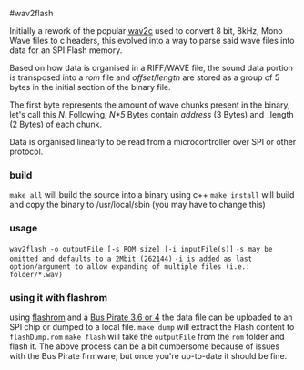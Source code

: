 #wav2flash

Initially a rework of the popular [wav2c](https://github.com/olleolleolle/wav2c) used to convert 8 bit, 8kHz, Mono Wave files to c headers, this evolved into a way to parse said wave files into data for an SPI Flash memory.

Based on how data is organised in a RIFF/WAVE file, the sound data portion is transposed into a _rom_ file and _offset_/_length_ are stored as a group of 5 bytes in the initial section of the binary file.

The first byte represents the amount of wave chunks present in the binary, let's call this _N_.
Following, _N*5_ Bytes contain _address_ (3 Bytes) and _length (2 Bytes) of each chunk.

Data is organised linearly to be read from a microcontroller over SPI or other protocol.


### build
`make all` will build the source into a binary using c++
`make install` will build and copy the binary to /usr/local/sbin (you may have to change this)

### usage
`wav2flash -o outputFile [-s ROM size] [-i inputFile(s)]`
`-s may be omitted and defaults to a 2Mbit (262144)`
`-i is added as last option/argument to allow expanding of multiple files (i.e.: folder/*.wav)`

### using it with flashrom
using [flashrom](https://www.flashrom.org/Flashrom) and a [Bus Pirate 3.6 or 4](https://www.seeedstudio.com/Bus-Pirate-v4-p-740.html) the data file can be uploaded to an SPI chip or dumped to a local file.
`make dump` will extract the Flash content to `flashDump.rom`
`make flash` will take the `outputFile` from the `rom` folder and flash it.
The above process can be a bit cumbersome because of issues with the Bus Pirate firmware, but once you're up-to-date it should be fine.